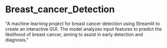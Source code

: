 # Breast_cancer_Detection
"A machine learning project for breast cancer detection using Streamlit to create an interactive GUI. The model analyzes input features to predict the likelihood of breast cancer, aiming to assist in early detection and diagnosis."
